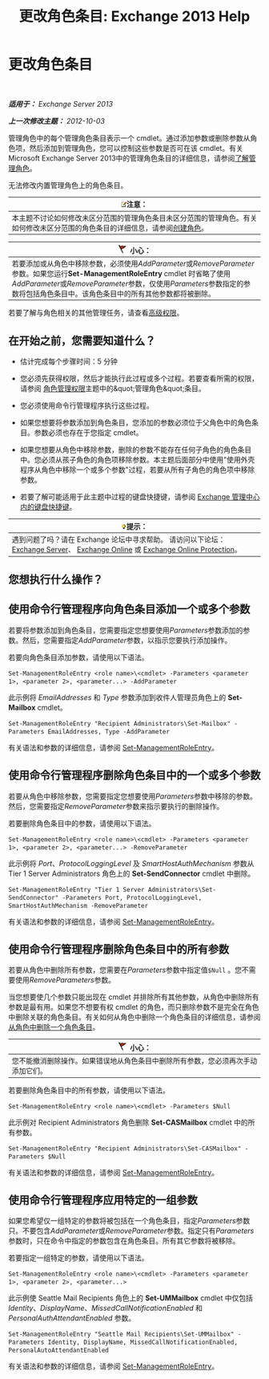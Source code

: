﻿---
title: '更改角色条目: Exchange 2013 Help'
TOCTitle: 更改角色条目
ms:assetid: 5aa4f39c-16a4-4815-ac4f-2cdcfa2b3ee1
ms:mtpsurl: https://technet.microsoft.com/zh-cn/library/Dd298005(v=EXCHG.150)
ms:contentKeyID: 50490629
ms.date: 05/21/2018
mtps_version: v=EXCHG.150
ms.translationtype: MT
---

# 更改角色条目

 

_**适用于：** Exchange Server 2013_

_**上一次修改主题：** 2012-10-03_

管理角色中的每个管理角色条目表示一个 cmdlet。通过添加参数或删除参数从角色项，然后添加到管理角色，您可以控制这些参数是否可在该 cmdlet。有关 Microsoft Exchange Server 2013中的管理角色条目的详细信息，请参阅[了解管理角色](understanding-management-roles-exchange-2013-help.md)。

无法修改内置管理角色上的角色条目。

<table>
<thead>
<tr class="header">
<th><img src="images/Bb124558.note(EXCHG.150).gif" title="注意" alt="注意" />注意：</th>
</tr>
</thead>
<tbody>
<tr class="odd">
<td>本主题不讨论如何修改未区分范围的管理角色条目未区分范围的管理角色。有关如何修改未区分范围的角色条目的详细信息，请参阅<a href="create-a-role-exchange-2013-help.md">创建角色</a>。</td>
</tr>
</tbody>
</table>


<table>
<thead>
<tr class="header">
<th><img src="images/Dd876845.Caution(EXCHG.150).gif" title="小心" alt="小心" />小心：</th>
</tr>
</thead>
<tbody>
<tr class="odd">
<td>若要添加或从角色中移除参数，必须使用<em>AddParameter</em>或<em>RemoveParameter</em>参数。如果您运行<strong>Set-ManagementRoleEntry</strong> cmdlet 时省略了使用<em>AddParameter</em>或<em>RemoveParameter</em>参数，仅使用<em>Parameters</em>参数指定的参数将包括角色条目中。该角色条目中的所有其他参数都将被删除。</td>
</tr>
</tbody>
</table>


若要了解与角色相关的其他管理任务，请查看[高级权限](advanced-permissions-exchange-2013-help.md)。

## 在开始之前，您需要知道什么？

  - 估计完成每个步骤时间：5 分钟

  - 您必须先获得权限，然后才能执行此过程或多个过程。若要查看所需的权限，请参阅 [角色管理权限](role-management-permissions-exchange-2013-help.md)主题中的\&quot;管理角色\&quot;条目。

  - 您必须使用命令行管理程序执行这些过程。

  - 如果您想要将参数添加到角色条目，您添加的参数必须位于父角色中的角色条目。参数必须也存在于您指定 cmdlet。

  - 如果您想要从角色中移除参数，删除的参数不能存在任何子角色的角色条目中。您必须从孩子角色的角色项移除参数。本主题后面部分中使用"使用外壳程序从角色中移除一个或多个参数"过程，若要从所有子角色的角色项中移除参数。

  - 若要了解可能适用于此主题中过程的键盘快捷键，请参阅 [Exchange 管理中心内的键盘快捷键](keyboard-shortcuts-in-the-exchange-admin-center-exchange-online-protection-help.md)。

<table>
<thead>
<tr class="header">
<th><img src="images/Bb124558.tip(EXCHG.150).gif" title="提示" alt="提示" />提示：</th>
</tr>
</thead>
<tbody>
<tr class="odd">
<td>遇到问题了吗？请在 Exchange 论坛中寻求帮助。 请访问以下论坛：<a href="https://go.microsoft.com/fwlink/p/?linkid=60612">Exchange Server</a>、 <a href="https://go.microsoft.com/fwlink/p/?linkid=267542">Exchange Online</a> 或 <a href="https://go.microsoft.com/fwlink/p/?linkid=285351">Exchange Online Protection</a>。</td>
</tr>
</tbody>
</table>


## 您想执行什么操作？

## 使用命令行管理程序向角色条目添加一个或多个参数

若要将参数添加到角色条目，您需要指定您想要使用*Parameters*参数添加的参数。然后，您需要指定*AddParameter*参数，以指示您要执行添加操作。

若要向角色条目添加参数，请使用以下语法。

    Set-ManagementRoleEntry <role name>\<cmdlet> -Parameters <parameter 1>, <parameter 2>, <parameter...> -AddParameter

此示例将 *EmailAddresses* 和 *Type* 参数添加到收件人管理员角色上的 **Set-Mailbox** cmdlet。

    Set-ManagementRoleEntry "Recipient Administrators\Set-Mailbox" -Parameters EmailAddresses, Type -AddParameter

有关语法和参数的详细信息，请参阅 [Set-ManagementRoleEntry](https://technet.microsoft.com/zh-cn/library/dd351162\(v=exchg.150\))。

## 使用命令行管理程序删除角色条目中的一个或多个参数

若要从角色中移除参数，您需要指定您想要使用*Parameters*参数中移除的参数。然后，您需要指定*RemoveParameter*参数来指示要执行的删除操作。

若要删除角色条目中的参数，请使用以下语法。

    Set-ManagementRoleEntry <role name>\<cmdlet> -Parameters <parameter 1>, <parameter 2>, <parameter...> -RemoveParameter

此示例将 *Port*、*ProtocolLoggingLevel* 及 *SmartHostAuthMechanism* 参数从 Tier 1 Server Administrators 角色上的 **Set-SendConnector** cmdlet 中删除。

    Set-ManagementRoleEntry "Tier 1 Server Administrators\Set-SendConnector" -Parameters Port, ProtocolLoggingLevel, SmartHostAuthMechanism -RemoveParameter

有关语法和参数的详细信息，请参阅 [Set-ManagementRoleEntry](https://technet.microsoft.com/zh-cn/library/dd351162\(v=exchg.150\))。

## 使用命令行管理程序删除角色条目中的所有参数

若要从角色中删除所有参数，您需要在*Parameters*参数中指定值`$Null` 。您不需要使用*RemoveParameters*参数。

当您想要使几个参数只能出现在 cmdlet 并排除所有其他参数，从角色中删除所有参数是最有用。如果您不想要有权 cmdlet 的角色，而只删除参数不是完全在角色中删除关联的角色条目。有关如何从角色中删除一个角色条目的详细信息，请参阅[从角色中删除一个角色条目](remove-a-role-entry-from-a-role-exchange-2013-help.md)。

<table>
<thead>
<tr class="header">
<th><img src="images/Dd876845.Caution(EXCHG.150).gif" title="小心" alt="小心" />小心：</th>
</tr>
</thead>
<tbody>
<tr class="odd">
<td>您不能撤消删除操作。如果错误地从角色条目中删除所有参数，您必须再次手动添加它们。</td>
</tr>
</tbody>
</table>


若要删除角色条目中的所有参数，请使用以下语法。

    Set-ManagementRoleEntry <role name>\<cmdlet> -Parameters $Null 

此示例对 Recipient Administrators 角色删除 **Set-CASMailbox** cmdlet 中的所有参数。

    Set-ManagementRoleEntry "Recipient Administrators\Set-CASMailbox" -Parameters $Null 

有关语法和参数的详细信息，请参阅 [Set-ManagementRoleEntry](https://technet.microsoft.com/zh-cn/library/dd351162\(v=exchg.150\))。

## 使用命令行管理程序应用特定的一组参数

如果您希望仅一组特定的参数将被包括在一个角色条目，指定*Parameters*参数只。不要包含*AddParameter*或*RemoveParameter*参数。指定只有*Parameters*参数时，只在命令中指定的参数包含在角色条目。所有其它参数将被移除。

若要指定一组特定的参数，请使用以下语法。

    Set-ManagementRoleEntry <role name>\<cmdlet> -Parameters <parameter 1>, <parameter 2>, <parameter...>

此示例使 Seattle Mail Recipients 角色上的 **Set-UMMailbox** cmdlet 中仅包括 *Identity*、*DisplayName*、*MissedCallNotificationEnabled* 和 *PersonalAuthAttendantEnabled* 参数。

    Set-ManagementRoleEntry "Seattle Mail Recipients\Set-UMMailbox" -Parameters Identity, DisplayName, MissedCallNotificationEnabled, PersonalAutoAttendantEnabled

有关语法和参数的详细信息，请参阅 [Set-ManagementRoleEntry](https://technet.microsoft.com/zh-cn/library/dd351162\(v=exchg.150\))。


